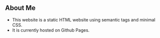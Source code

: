 ## About Me 

* This website is a static HTML website using semantic tags and minimal CSS. 
* It is currently hosted on Github Pages.